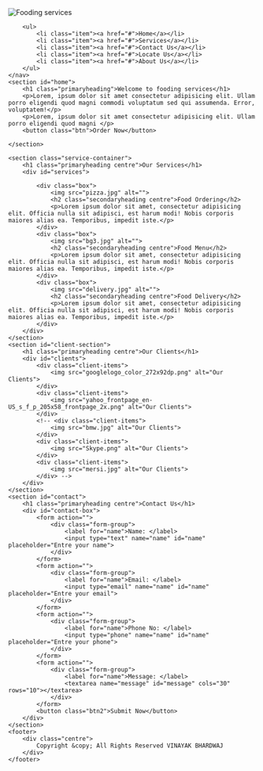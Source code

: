 <!DOCTYPE html>
<html lang="en">
<head>
    <meta charset="UTF-8">
    <meta name="viewport" content="width=device-width, initial-scale=1.0">
    <title>Fooding Services</title>
    <link rel="stylesheet" href="css/style.css">
    <link href="https://fonts.googleapis.com/css2?family=Baloo+Bhai+2:wght@600&family=Indie+Flower&display=swap" rel="stylesheet">
    <link href="https://fonts.googleapis.com/css2?family=IBM+Plex+Serif:ital,wght@1,600&display=swap" rel="stylesheet">
</head>
<body>
    <nav id="navbar">
        <div id="logo">
            <img src="Logoform.jpg" alt="Fooding services">
        </div>

        <ul>
            <li class="item"><a href="#">Home</a></li>
            <li class="item"><a href="#">Services</a></li>
            <li class="item"><a href="#">Contact Us</a></li>
            <li class="item"><a href="#">Locate Us</a></li>
            <li class="item"><a href="#">About Us</a></li>
        </ul>
    </nav>
    <section id="home">
        <h1 class="primaryheading">Welcome to fooding services</h1>
        <p>Lorem, ipsum dolor sit amet consectetur adipisicing elit. Ullam porro eligendi quod magni commodi voluptatum sed qui assumenda. Error, voluptatem!</p>
        <p>Lorem, ipsum dolor sit amet consectetur adipisicing elit. Ullam porro eligendi quod magni </p>
        <button class="btn">Order Now</button>

    </section>

    <section class="service-container">
        <h1 class="primaryheading centre">Our Services</h1>
        <div id="services"> 

            <div class="box">
                <img src="pizza.jpg" alt="">
                <h2 class="secondaryheading centre">Food Ordering</h2>
                <p>Lorem ipsum dolor sit amet, consectetur adipisicing elit. Officia nulla sit adipisci, est harum modi! Nobis corporis maiores alias ea. Temporibus, impedit iste.</p>
            </div>
            <div class="box">
                <img src="bg3.jpg" alt="">
                <h2 class="secondaryheading centre">Food Menu</h2>
                <p>Lorem ipsum dolor sit amet, consectetur adipisicing elit. Officia nulla sit adipisci, est harum modi! Nobis corporis maiores alias ea. Temporibus, impedit iste.</p>
            </div>
            <div class="box">
                <img src="delivery.jpg" alt="">
                <h2 class="secondaryheading centre">Food Delivery</h2>
                <p>Lorem ipsum dolor sit amet, consectetur adipisicing elit. Officia nulla sit adipisci, est harum modi! Nobis corporis maiores alias ea. Temporibus, impedit iste.</p>
            </div>
        </div>
    </section>
    <section id="client-section">
        <h1 class="primaryheading centre">Our Clients</h1>
        <div id="clients">
            <div class="client-items">
                <img src="googlelogo_color_272x92dp.png" alt="Our Clients">
            </div>
            <div class="client-items">
                <img src="yahoo_frontpage_en-US_s_f_p_205x58_frontpage_2x.png" alt="Our Clients">
            </div>
            <!-- <div class="client-items">
                <img src="bmw.jpg" alt="Our Clients">
            </div>
            <div class="client-items">
                <img src="Skype.png" alt="Our Clients">
            </div>
            <div class="client-items">
                <img src="mersi.jpg" alt="Our Clients">
            </div> -->
        </div>
    </section>
    <section id="contact">
        <h1 class="primaryheading centre">Contact Us</h1>
        <div id="contact-box">
            <form action="">
                <div class="form-group">
                    <label for="name">Name: </label>
                    <input type="text" name="name" id="name" placeholder="Entre your name">
                </div>
            </form>
            <form action="">
                <div class="form-group">
                    <label for="name">Email: </label>
                    <input type="email" name="name" id="name" placeholder="Entre your email">
                </div>
            </form>
            <form action="">
                <div class="form-group">
                    <label for="name">Phone No: </label>
                    <input type="phone" name="name" id="name" placeholder="Entre your phone">
                </div>
            </form>
            <form action="">
                <div class="form-group">
                    <label for="name">Message: </label>
                    <textarea name="message" id="message" cols="30" rows="10"></textarea>
                </div>
            </form>
            <button class="btn2">Submit Now</button>
        </div>
    </section>
    <footer>
        <div class="centre">
            Copyright &copy; All Rights Reserved VINAYAK BHARDWAJ 
        </div>
    </footer>
    
</body>
</html>

